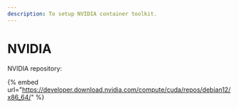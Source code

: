 ```yaml
---
description: To setup NVIDIA container toolkit.
---
```


# NVIDIA

NVIDIA repository:

{% embed url="https://developer.download.nvidia.com/compute/cuda/repos/debian12/x86_64/" %}


